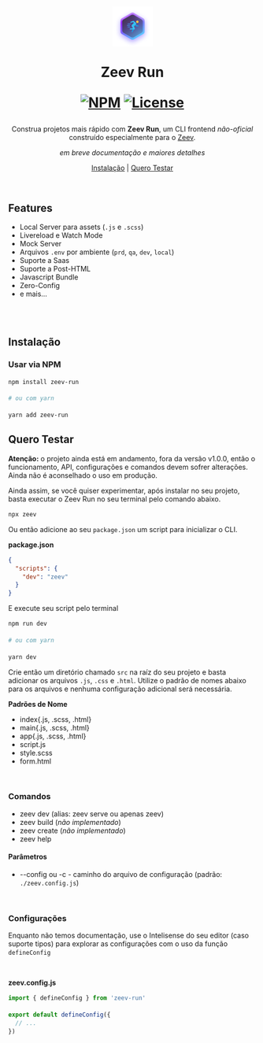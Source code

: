 <h1 align="center">
  <br>
  <img
    src="./img/zeev-run-badge.png"
    alt="Zeev Run Badge - Person running fast emoji inside a glowing purple hexagon"
  >
  <p>Zeev Run</p>

  [![NPM](https://img.shields.io/npm/v/zeev-run)](https://www.npmjs.com/package/zeev-run)
  [![License](https://img.shields.io/badge/license-MIT-blue.svg)](https://opensource.org/licenses/MIT)
</h1>

<p align="center">
  Construa projetos mais rápido com <strong>Zeev Run</strong>, um CLI frontend <em>não-oficial</em> construído especialmente para o <a href="http://zeev.it" target="_blank">Zeev</a>.
</p>

<p align="center">
  <em>em breve documentação e maiores detalhes</em>
</p>

<p align="center">
  <a href="#instalação">Instalação</a> |
  <a href="#quero-testar">Quero Testar</a>
</p>

<br>

## Features
- Local Server para assets (`.js` e `.scss`)
- Livereload e Watch Mode
- Mock Server
- Arquivos `.env` por ambiente (`prd`, `qa`, `dev`, `local`)
- Suporte a Saas
- Suporte a Post-HTML
- Javascript Bundle
- Zero-Config
- e mais...

<br></br>

## Instalação
### Usar via NPM

```bash
npm install zeev-run

# ou com yarn

yarn add zeev-run
```
## Quero Testar

**Atenção:** o projeto ainda está em andamento, fora da versão v1.0.0, então o funcionamento, API, configurações e comandos devem sofrer alterações. Ainda não é aconselhado o uso em produção.

Ainda assim, se você quiser experimentar, após instalar no seu projeto, basta executar o Zeev Run no seu terminal pelo comando abaixo.

```bash
npx zeev
```

Ou então adicione ao seu `package.json` um script para inicializar o CLI.

**package.json**
```json
{
  "scripts": {
    "dev": "zeev"
  }
}
```

E execute seu script pelo terminal
```bash
npm run dev

# ou com yarn

yarn dev
```

Crie então um diretório chamado `src` na raíz do seu projeto e basta adicionar os arquivos `.js`, `.css` e `.html`. Utilize o padrão de nomes abaixo para os arquivos e nenhuma configuração adicional será necessária.

**Padrões de Nome**
- index{.js, .scss, .html}
- main{.js, .scss, .html}
- app{.js, .scss, .html}
- script.js
- style.scss
- form.html

<br>

### Comandos
- zeev dev (alias: zeev serve ou apenas zeev)
- zeev build (_não implementado_)
- zeev create (_não implementado_)
- zeev help

#### Parâmetros
- --config ou -c - caminho do arquivo de configuração (padrão: `./zeev.config.js`)

<br>

### Configurações
Enquanto não temos documentação, use o Intelisense do seu editor (caso suporte tipos) para explorar as configurações com o uso da função `defineConfig`

<br>

**zeev.config.js**
```js
import { defineConfig } from 'zeev-run'

export default defineConfig({
  // ...
})
```
